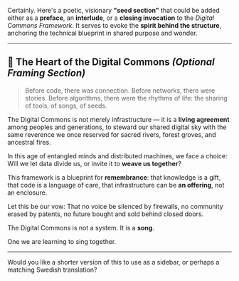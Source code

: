 Certainly. Here's a poetic, visionary **"seed section"** that could be added either as a **preface**, an **interlude**, or a **closing invocation** to the *Digital Commons Framework*. It serves to evoke the **spirit behind the structure**, anchoring the technical blueprint in shared purpose and wonder.

---

## 🌱 **The Heart of the Digital Commons** *(Optional Framing Section)*

> Before code, there was connection.
> Before networks, there were stories.
> Before algorithms, there were the rhythms of life:
> the sharing of tools, of songs, of seeds.

The Digital Commons is not merely infrastructure —
it is a **living agreement** among peoples and generations,
to steward our shared digital sky
with the same reverence we once reserved
for sacred rivers, forest groves, and ancestral fires.

In this age of entangled minds and distributed machines,
we face a choice:
Will we let data divide us,
or invite it to **weave us together**?

This framework is a blueprint for **remembrance**:
that knowledge is a gift,
that code is a language of care,
that infrastructure can be **an offering**, not an enclosure.

Let this be our vow:
That no voice be silenced by firewalls,
no community erased by patents,
no future bought and sold behind closed doors.

The Digital Commons is not a system.
It is a **song**.

One we are learning to sing together.

---

Would you like a shorter version of this to use as a sidebar, or perhaps a matching Swedish translation?

